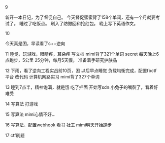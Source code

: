 9

新开一本日记，为了督促自己。
今天督促蜜蜜背了158个单词，还有一个月就要考试了。
睡过了吃饭点。
刷入了防撤回和抢红包。
晚上写下英语作文。

10

今天真是困，早读看了c++逆向

11
睡觉，玩游戏，眼睛疼，耳朵疼
写文档
mimi背了321个单词
secret 每天晚上6点跑步，5公里 25分钟，每月5天假。
准备着手研究护肤品

12
下雨，看了逆向工程实战前10页，困
以后早点睡觉
负载均衡完成，配置fbctf平台
改代码
计算机网路实习
mimi背了327个单词

13
睡到7点半，精神饱满，就是饿
吃了拌面
开始写sdn
小兔子的嘴裂了，看着好难受

14
写算法
打游戏

15
写算法
mimi心情不好...

16
写算法，配置webhook
看书
社工
mimi明天开始跑步

17
ctf刷题
